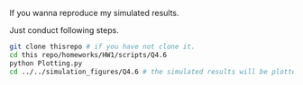 If you wanna reproduce my simulated results. 

Just conduct following steps.
```bash
git clone thisrepo # if you have not clone it.
cd this repo/homeworks/HW1/scripts/Q4.6
python Plotting.py
cd ../../simulation_figures/Q4.6 # the simulated results will be plotted here.
